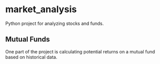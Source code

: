 # market_analysis
Python project for analyzing stocks and funds.

## Mutual Funds
One part of the project is calculating potential returns on a mutual fund based on historical data.
